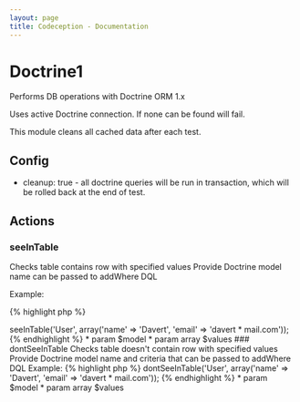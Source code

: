 ```yaml
---
layout: page
title: Codeception - Documentation
---
```


# Doctrine1

Performs DB operations with Doctrine ORM 1.x

Uses active Doctrine connection. If none can be found will fail.

This module cleans all cached data after each test.

## Config
* cleanup: true - all doctrine queries will be run in transaction, which will be rolled back at the end of test.


## Actions


### seeInTable


Checks table contains row with specified values
Provide Doctrine model name can be passed to addWhere DQL

Example:

{% highlight php %}
<?php
$I->seeInTable('User', array('name' => 'Davert', 'email' => 'davert * mail.com'));

{% endhighlight %}

 * param $model
 * param array $values

### dontSeeInTable


Checks table doesn't contain row with specified values
Provide Doctrine model name and criteria that can be passed to addWhere DQL

Example:

{% highlight php %}
<?php
$I->dontSeeInTable('User', array('name' => 'Davert', 'email' => 'davert * mail.com'));

{% endhighlight %}

 * param $model
 * param array $values
